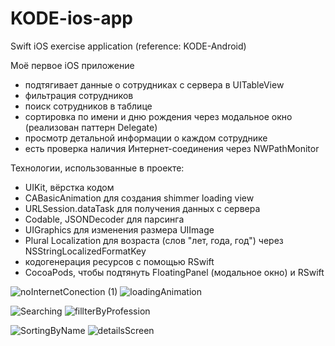 # KODE-ios-app
Swift iOS exercise application (reference: KODE-Android)

Моё первое iOS приложение

- подтягивает данные о сотрудниках с сервера в UITableView
- фильтрация сотрудников
- поиск сотрудников в таблице
- сортировка по имени и дню рождения через модальное окно (реализован паттерн Delegate)
- просмотр детальной информации о каждом сотруднике
- есть проверка наличия Интернет-соединения через NWPathMonitor

Технологии, использованные в проекте:
- UIKit, вёрстка кодом
- CABasicAnimation для создания shimmer loading view
- URLSession.dataTask для получения данных с сервера
- Codable, JSONDecoder для парсинга 
- UIGraphics для изменения размера UIImage
- Plural Localization для возраста (слов "лет, года, год") через NSStringLocalizedFormatKey
- кодогенерация ресурсов с помощью RSwift
- CocoaPods, чтобы подтянуть FloatingPanel (модальное окно) и RSwift


![noInternetConection (1)](https://user-images.githubusercontent.com/60381965/197363625-d66a62ab-63a5-49db-94c8-1d58ce0771d5.gif)
![loadingAnimation](https://user-images.githubusercontent.com/60381965/197363500-7fc17a05-18aa-4349-b488-4a0e9abea7a7.gif)

![Searching](https://user-images.githubusercontent.com/60381965/197363758-e67d29a2-32a1-42a0-a9a4-e63172f713eb.gif)
![fillterByProfession](https://user-images.githubusercontent.com/60381965/197363766-ef0d1e3a-3a5e-4474-aca5-b231658b9a4b.gif)

![SortingByName](https://user-images.githubusercontent.com/60381965/197363333-f68f5f72-e330-4705-8b6a-80897fc290b1.gif)
![detailsScreen](https://user-images.githubusercontent.com/60381965/197363431-6794f52d-a4e3-4951-a03d-37a378d96980.gif)
